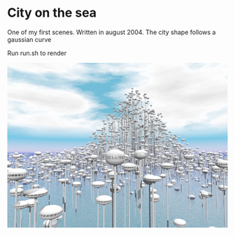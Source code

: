 # City on the sea

One of my first scenes. 
Written in august 2004.
The city shape follows a gaussian curve

Run run.sh to render

![](https://raw.githubusercontent.com/khayyam90/povray-creations/master/city-on-the-sea/city.png) 

